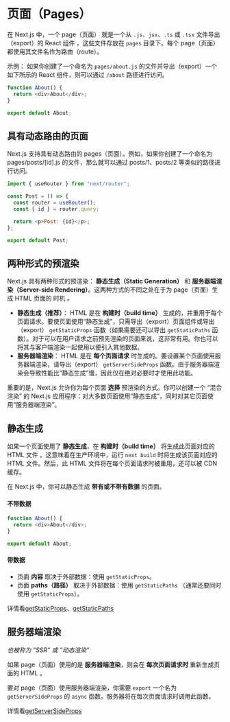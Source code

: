 # 页面（Pages）

在 Next.js 中，一个 page（页面） 就是一个从 `.js`、`jsx`、`.ts` 或 `.tsx` 文件导出（export）的 React 组件 ，这些文件存放在 `pages` 目录下。每个 page（页面）都使用其文件名作为路由（route）。

示例： 如果你创建了一个命名为 `pages/about.js` 的文件并导出（export）一个如下所示的 React 组件，则可以通过 `/about` 路径进行访问。

```js
function About() {
  return <div>About</div>;
}

export default About;
```

## 具有动态路由的页面

Next.js 支持具有动态路由的 pages（页面）。例如，如果你创建了一个命名为 pages/posts/[id].js 的文件，那么就可以通过 posts/1、posts/2 等类似的路径进行访问。

```js
import { useRouter } from "next/router";

const Post = () => {
  const router = useRouter();
  const { id } = router.query;

  return <p>Post: {id}</p>;
};

export default Post;
```

## 两种形式的预渲染

Next.js 具有两种形式的预渲染： **静态生成（Static Generation）** 和 **服务器端渲染（Server-side Rendering）**。这两种方式的不同之处在于为 page（页面）生成 HTML 页面的 时机 。

- **静态生成（推荐）**： HTML 是在 **构建时（build time）** 生成的，并重用于每个页面请求。要使页面使用“静态生成”，只需导出（export）页面组件或导出（export） `getStaticProps` 函数（如果需要还可以导出 `getStaticPaths` 函数）。对于可以在用户请求之前预先渲染的页面来说，这非常有用。你也可以将其与客户端渲染一起使用以便引入其他数据。
- **服务器端渲染**： HTML 是在 **每个页面请求** 时生成的。要设置某个页面使用服务器端渲染，请导出（export） `getServerSideProps` 函数。由于服务器端渲染会导致性能比“静态生成”慢，因此仅在绝对必要时才使用此功能。

重要的是，Next.js 允许你为每个页面 **选择** 预渲染的方式。你可以创建一个 “混合渲染” 的 Next.js 应用程序：对大多数页面使用“静态生成”，同时对其它页面使用“服务器端渲染”。

## 静态生成

如果一个页面使用了 **静态生成**，在 **构建时（build time）** 将生成此页面对应的 HTML 文件 。这意味着在生产环境中，运行 `next build` 时将生成该页面对应的 HTML 文件。然后，此 HTML 文件将在每个页面请求时被重用，还可以被 CDN 缓存。

在 Next.js 中，你可以静态生成 **带有或不带有数据** 的页面。

#### 不带数据

```js
function About() {
  return <div>About</div>;
}

export default About;
```

#### 带数据

- 页面 **内容** 取决于外部数据：使用 `getStaticProps`。
- 页面 **paths（路径）** 取决于外部数据：使用 `getStaticPaths` （通常还要同时使用 `getStaticProps`）。

详情看[getStaticProps](/next/data-fetching?id=getstaticprops)、[getStaticPaths](/next/data-fetching?id=getStaticPaths)

## 服务器端渲染

_也被称为 “SSR” 或 “动态渲染”_

如果 page（页面）使用的是 **服务器端渲染**，则会在 **每次页面请求时** 重新生成页面的 HTML 。

要对 page（页面）使用服务器端渲染，你需要 `export` 一个名为 `getServerSideProps` 的 `async` 函数。服务器将在每次页面请求时调用此函数。

详情看[getServerSideProps](/next/data-fetching?id=getServerSideProps)
